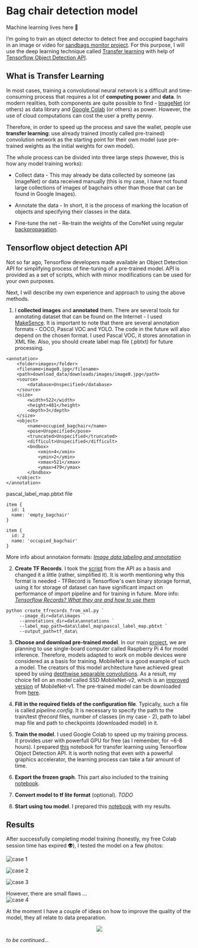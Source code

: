 # Bag chair detection model

Machine learning lives here :robot:

I’m going to train an object detector to detect free and occupied bagchairs in an image or video for [sandbags monitor project](https://github.com/a1usha/NSU_project_v2.0). For this purpose, I will use the deep learning technique called [Transfer learning](https://en.wikipedia.org/wiki/Transfer_learning#:~:text=Transfer%20learning%20(TL)%20is%20a,when%20trying%20to%20recognize%20trucks.) with help of [Tensorflow Object Detection API](https://github.com/tensorflow/models/tree/master/research/object_detection).

What is Transfer Learning
---
In most cases, training a convolutional neural network is a difficult and time-consuming process that requires a lot of **computing power** and **data**. In modern realities, both components are quite possible to find - [ImageNet](http://www.image-net.org/) (or others) as data library and [Google Colab](https://colab.research.google.com/) (or others) as power. However, the use of cloud computations can cost the user a pretty penny. 

Therefore, in order to speed up the process and save the wallet, people use **transfer learning**: use already trained (mostly called pre-trained) convolution network as the starting point for their own model (use pre-trained weights as the initial weights for own model). 

The whole process can be divided into three large steps (however, this is how any model training works):

- Collect data - This may already be data collected by someone (as ImageNet) or data received manually (this is my case, I have not found large collections of images of bagchairs other than those that can be found in Google Images).

- Annotate the data - In short, it is the process of marking the location of objects and specifying their classes in the data.

- Fine-tune the net - Re-train the weights of the ConvNet using regular [backpropagation](https://en.wikipedia.org/wiki/Backpropagation).


Tensorflow object detection API
---
Not so far ago, Tensorflow developers made available an Object Detection API for simplifying process of fine-tuning of a pre-trained model. API is provided as a set of scripts, which with minor modifications can be used for your own purposes.

Next, I will describe my own experience and approach to using the above methods.

1) I **collected images** and **annotated** them. There are several tools for annotating dataset that can be found on the Internet - I used [MakeSence](https://www.makesense.ai/). It is important to note that there are several annotation formats - COCO, Pascal VOC and YOLO. The code in the future will also depend on the chosen format. I used Pascal VOC, it stores annotation in XML file. Also, you should create label map file (.pbtxt) for future processing.
```
<annotation>
	<folder>images</folder>
	<filename>image0.jpg</filename>
	<path>download_data/downloads/images/image0.jpg</path>
	<source>
		<database>Unspecified</database>
	</source>
	<size>
		<width>522</width>
		<height>481</height>
		<depth>3</depth>
	</size>
	<object>
		<name>occupied_bagchair</name>
		<pose>Unspecified</pose>
		<truncated>Unspecified</truncated>
		<difficult>Unspecified</difficult>
		<bndbox>
			<xmin>4</xmin>
			<ymin>2</ymin>
			<xmax>521</xmax>
			<ymax>479</ymax>
		</bndbox>
	</object>
</annotation>
```

pascal_label_map.pbtxt file
```
item {
  id: 1
  name: 'empty_bagchair'
}

item {
  id: 2
  name: 'occupied_bagchair'
}
```

More info about annotaion formats: *[Image data labeling and annotation](https://towardsdatascience.com/image-data-labelling-and-annotation-everything-you-need-to-know-86ede6c684b1)*

2) **Create TF Records**. I took the [script](https://github.com/tensorflow/models/blob/master/research/object_detection/dataset_tools/create_pascal_tf_record.py) from the API as a basis and changed it a little (rather, simplified it). It is worth mentioning why this format is needed - TFRecord is Tensorflow's own binary storage format, using it for storage of dataset can have significant impact on performance of import pipeline and for training in future. More info: *[Tensorflow Records? What they are and how to use them](https://medium.com/mostly-ai/tensorflow-records-what-they-are-and-how-to-use-them-c46bc4bbb564)*

```
python create_tfrecords_from_xml.py `
     --image_dir=data\images `
     --annotations_dir=data\annotations `
     --label_map_path=data\label_map\pascal_label_map.pbtxt `
     --output_path=tf_data\
```

3) **Choose and download pre-trained model**. In our main [project](https://github.com/a1usha/NSU_project_v2.0), we are planning to use single-board computer called Raspberry Pi 4 for model inference. Therefore, models adapted to work on mobile devices were considered as a basis for training. MobileNet is a good example of such a model. The creators of this model architecture have achieved great speed by using [depthwise separable convolutions](https://machinethink.net/blog/googles-mobile-net-architecture-on-iphone/). As a result, my choice fell on an model called SSD MobileNet-v2, which is an [improved version](https://machinethink.net/blog/mobilenet-v2/#:~:text=In%20V1%20the%20pointwise%20convolution,the%20number%20of%20channels%20smaller.&text=This%20is%20also%20a%201,goes%20into%20the%20depthwise%20convolution.) of MobileNet-v1. The pre-trained model can be downloaded from [here](https://github.com/tensorflow/models/blob/master/research/object_detection/g3doc/tf1_detection_zoo.md).

4) **Fill in the required fields of the configuration file**. Typically, such a file is called *pipeline.config*. It is necessary to specify the path to the train/test *tfrecord* files, number of classes (in my case - 2), path to label map file and path to checkpoints (downloaded model) in it.

5) **Train the model**. I used Google Colab to speed up my training process. It provides user with powerfull GPU for free (as I remember, for ~6-8 hours). I prepared [this](https://github.com/a1usha/bag-chair-model/blob/main/train.ipynb) notebook for transfer learning using Tensorflow Object Detection API. It is worth noting that even with a powerful graphics accelerator, the learning process can take a fair amount of time.

6) **Export the frozen graph**. This part also included to the training [notebook](https://github.com/a1usha/bag-chair-model/blob/main/train.ipynb).

7) **Convert model to tf lite format** (optional). *TODO*

8) **Start using tou model**. I prepared this [notebook](https://github.com/a1usha/bag-chair-model/blob/main/results.ipynb) with my results.


Results
---
After successfully completing model training (honestly, my free Colab session time has expired :alien:), I tested the model on a few photos:

![case 1](https://github.com/a1usha/bag-chair-model/blob/main/results/tst_1.png)

![case 2](https://github.com/a1usha/bag-chair-model/blob/main/results/tst_2.png)

![case 3](https://github.com/a1usha/bag-chair-model/blob/main/results/tst_3.png)

However, there are small flaws ...  
![case 4](https://github.com/a1usha/bag-chair-model/blob/main/results/tst_4.png)

At the moment I have a couple of ideas on how to improve the quality of the model, they all relate to data preparation.  
<p align="center">
  <img src="https://github.com/a1usha/bag-chair-model/blob/main/results/truth.png" />
</p>

*to be continued...*
